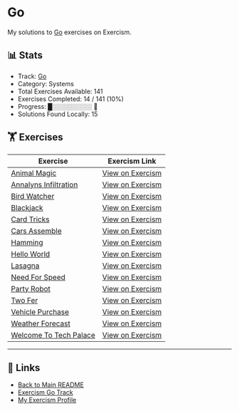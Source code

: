 # Go

My solutions to [Go](https://exercism.org/tracks/go) exercises on Exercism.

## 📊 Stats

- Track: [Go](https://exercism.org/tracks/go)
- Category: Systems
- Total Exercises Available: 141
- Exercises Completed: 14 / 141 (10%)
- Progress: █░░░░░░░░░ 🔴
- Solutions Found Locally: 15

## 🏋️ Exercises

| Exercise | Exercism Link |
|----------|---------------|
| [Animal Magic](animal-magic/README.md) | [View on Exercism](https://exercism.org/tracks/go/exercises/animal-magic) |
| [Annalyns Infiltration](annalyns-infiltration/README.md) | [View on Exercism](https://exercism.org/tracks/go/exercises/annalyns-infiltration) |
| [Bird Watcher](bird-watcher/README.md) | [View on Exercism](https://exercism.org/tracks/go/exercises/bird-watcher) |
| [Blackjack](blackjack/README.md) | [View on Exercism](https://exercism.org/tracks/go/exercises/blackjack) |
| [Card Tricks](card-tricks/README.md) | [View on Exercism](https://exercism.org/tracks/go/exercises/card-tricks) |
| [Cars Assemble](cars-assemble/README.md) | [View on Exercism](https://exercism.org/tracks/go/exercises/cars-assemble) |
| [Hamming](hamming/README.md) | [View on Exercism](https://exercism.org/tracks/go/exercises/hamming) |
| [Hello World](hello-world/README.md) | [View on Exercism](https://exercism.org/tracks/go/exercises/hello-world) |
| [Lasagna](lasagna/README.md) | [View on Exercism](https://exercism.org/tracks/go/exercises/lasagna) |
| [Need For Speed](need-for-speed/README.md) | [View on Exercism](https://exercism.org/tracks/go/exercises/need-for-speed) |
| [Party Robot](party-robot/README.md) | [View on Exercism](https://exercism.org/tracks/go/exercises/party-robot) |
| [Two Fer](two-fer/README.md) | [View on Exercism](https://exercism.org/tracks/go/exercises/two-fer) |
| [Vehicle Purchase](vehicle-purchase/README.md) | [View on Exercism](https://exercism.org/tracks/go/exercises/vehicle-purchase) |
| [Weather Forecast](weather-forecast/README.md) | [View on Exercism](https://exercism.org/tracks/go/exercises/weather-forecast) |
| [Welcome To Tech Palace](welcome-to-tech-palace/README.md) | [View on Exercism](https://exercism.org/tracks/go/exercises/welcome-to-tech-palace) |

---

## 🔗 Links

- [Back to Main README](../README.md)
- [Exercism Go Track](https://exercism.org/tracks/go)
- [My Exercism Profile](https://exercism.org/profiles/princemuel)
